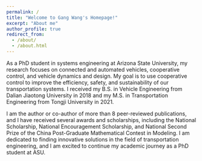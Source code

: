 ```yaml
---
permalink: /
title: "Welcome to Gang Wang's Homepage!"
excerpt: "About me"
author_profile: true
redirect_from: 
  - /about/
  - /about.html
---
```


As a PhD student in systems engineering at Arizona State University, my research focuses on connected and automated vehicles, cooperative control, and vehicle dynamics and design. My goal is to use cooperative control to improve the efficiency, safety, and sustainability of our transportation systems. I received my B.S. in Vehicle Engineering from Dalian Jiaotong University in 2018 and my M.S. in Transportation Engineering from Tongji University in 2021.

I am the author or co-author of more than 8 peer-reviewed publications, and I have received several awards and scholarships, including the National Scholarship, National Encouragement Scholarship, and National Second Prize of the China Post-Graduate Mathematical Contest in Modeling. I am dedicated to finding innovative solutions in the field of transportation engineering, and I am excited to continue my academic journey as a PhD student at ASU.
